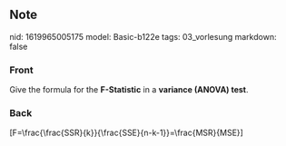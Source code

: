 ## Note
nid: 1619965005175
model: Basic-b122e
tags: 03_vorlesung
markdown: false

### Front
Give the formula for the <b>F-Statistic</b> in a <b>variance (ANOVA) test</b>.

### Back
\[F=\frac{\frac{SSR}{k}}{\frac{SSE}{n-k-1}}=\frac{MSR}{MSE}\]

